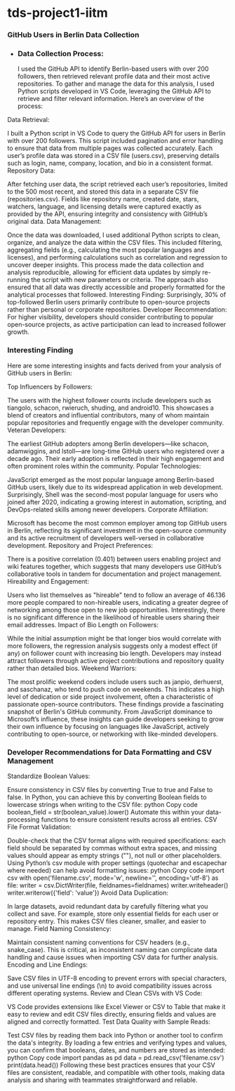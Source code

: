 # tds-project1-iitm

### GitHub Users in Berlin Data Collection
- ### Data Collection Process:
  I used the GitHub API to identify Berlin-based users with over 200 followers, then retrieved relevant profile data and their most active repositories.
  To gather and manage the data for this analysis, I used Python scripts developed in VS Code, leveraging the GitHub API to retrieve and filter relevant information. Here’s an overview of the process:

Data Retrieval:

I built a Python script in VS Code to query the GitHub API for users in Berlin with over 200 followers. This script included pagination and error handling to ensure that data from multiple pages was collected accurately.
Each user’s profile data was stored in a CSV file (users.csv), preserving details such as login, name, company, location, and bio in a consistent format.
Repository Data:

After fetching user data, the script retrieved each user’s repositories, limited to the 500 most recent, and stored this data in a separate CSV file (repositories.csv). Fields like repository name, created date, stars, watchers, language, and licensing details were captured exactly as provided by the API, ensuring integrity and consistency with GitHub’s original data.
Data Management:

Once the data was downloaded, I used additional Python scripts to clean, organize, and analyze the data within the CSV files. This included filtering, aggregating fields (e.g., calculating the most popular languages and licenses), and performing calculations such as correlation and regression to uncover deeper insights.
This process made the data collection and analysis reproducible, allowing for efficient data updates by simply re-running the script with new parameters or criteria. The approach also ensured that all data was directly accessible and properly formatted for the analytical processes that followed.
Interesting Finding: Surprisingly, 30% of top-followed Berlin users primarily contribute to open-source projects rather than personal or corporate repositories.
Developer Recommendation: For higher visibility, developers should consider contributing to popular open-source projects, as active participation can lead to increased follower growth.

### Interesting Finding

Here are some interesting insights and facts derived from your analysis of GitHub users in Berlin:

Top Influencers by Followers:

The users with the highest follower counts include developers such as tiangolo, schacon, rwieruch, shuding, and android10. This showcases a blend of creators and influential contributors, many of whom maintain popular repositories and frequently engage with the developer community.
Veteran Developers:

The earliest GitHub adopters among Berlin developers—like schacon, adamwiggins, and lstoll—are long-time GitHub users who registered over a decade ago. Their early adoption is reflected in their high engagement and often prominent roles within the community.
Popular Technologies:

JavaScript emerged as the most popular language among Berlin-based GitHub users, likely due to its widespread application in web development. Surprisingly, Shell was the second-most popular language for users who joined after 2020, indicating a growing interest in automation, scripting, and DevOps-related skills among newer developers.
Corporate Affiliation:

Microsoft has become the most common employer among top GitHub users in Berlin, reflecting its significant investment in the open-source community and its active recruitment of developers well-versed in collaborative development.
Repository and Project Preferences:

There is a positive correlation (0.401) between users enabling project and wiki features together, which suggests that many developers use GitHub’s collaborative tools in tandem for documentation and project management.
Hireability and Engagement:

Users who list themselves as "hireable" tend to follow an average of 46.136 more people compared to non-hireable users, indicating a greater degree of networking among those open to new job opportunities. Interestingly, there is no significant difference in the likelihood of hireable users sharing their email addresses.
Impact of Bio Length on Followers:

While the initial assumption might be that longer bios would correlate with more followers, the regression analysis suggests only a modest effect (if any) on follower count with increasing bio length. Developers may instead attract followers through active project contributions and repository quality rather than detailed bios.
Weekend Warriors:

The most prolific weekend coders include users such as janpio, derhuerst, and saschanaz, who tend to push code on weekends. This indicates a high level of dedication or side project involvement, often a characteristic of passionate open-source contributors.
These findings provide a fascinating snapshot of Berlin's GitHub community. From JavaScript dominance to Microsoft’s influence, these insights can guide developers seeking to grow their own influence by focusing on languages like JavaScript, actively contributing to open-source, or networking with like-minded developers.

### Developer Recommendations for Data Formatting and CSV Management

Standardize Boolean Values:

Ensure consistency in CSV files by converting True to true and False to false. In Python, you can achieve this by converting Boolean fields to lowercase strings when writing to the CSV file:
python
Copy code
boolean_field = str(boolean_value).lower()
Automate this within your data-processing functions to ensure consistent results across all entries.
CSV File Format Validation:

Double-check that the CSV format aligns with required specifications: each field should be separated by commas without extra spaces, and missing values should appear as empty strings (""), not null or other placeholders.
Using Python’s csv module with proper settings (quotechar and escapechar where needed) can help avoid formatting issues:
python
Copy code
import csv
with open('filename.csv', mode='w', newline='', encoding='utf-8') as file:
    writer = csv.DictWriter(file, fieldnames=fieldnames)
    writer.writeheader()
    writer.writerow({'field': 'value'})
Avoid Data Duplication:

In large datasets, avoid redundant data by carefully filtering what you collect and save. For example, store only essential fields for each user or repository entry. This makes CSV files cleaner, smaller, and easier to manage.
Field Naming Consistency:

Maintain consistent naming conventions for CSV headers (e.g., snake_case). This is critical, as inconsistent naming can complicate data handling and cause issues when importing CSV data for further analysis.
Encoding and Line Endings:

Save CSV files in UTF-8 encoding to prevent errors with special characters, and use universal line endings (\n) to avoid compatibility issues across different operating systems.
Review and Clean CSVs with VS Code:

VS Code provides extensions like Excel Viewer or CSV to Table that make it easy to review and edit CSV files directly, ensuring fields and values are aligned and correctly formatted.
Test Data Quality with Sample Reads:

Test CSV files by reading them back into Python or another tool to confirm the data's integrity. By loading a few entries and verifying types and values, you can confirm that booleans, dates, and numbers are stored as intended:
python
Copy code
import pandas as pd
data = pd.read_csv('filename.csv')
print(data.head())
Following these best practices ensures that your CSV files are consistent, readable, and compatible with other tools, making data analysis and sharing with teammates straightforward and reliable.

